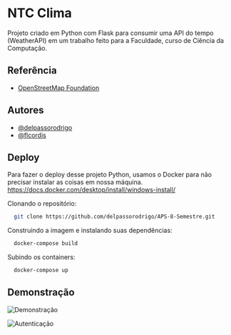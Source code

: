 
# NTC Clima

Projeto criado em Python com Flask para consumir uma API do tempo (WeatherAPI) em um trabalho feito para a Faculdade, curso de Ciência da Computação.

## Referência

 - [OpenStreetMap Foundation](https://osmfoundation.org/wiki/Terms_of_Use)


## Autores

- [@delpassorodrigo](https://www.github.com/delpassorodrigo)
- [@flcordis](https://www.github.com/flcordis)


## Deploy

Para fazer o deploy desse projeto Python, usamos o Docker para não precisar instalar as coisas em nossa máquina.
https://docs.docker.com/desktop/install/windows-install/

Clonando o repositório:
```bash
  git clone https://github.com/delpassorodrigo/APS-8-Semestre.git
```
Construindo a imagem e instalando suas dependências:
```bash
  docker-compose build
```
Subindo os containers:
```bash
  docker-compose up
```


## Demonstração


![Demonstração](https://media1.giphy.com/media/v1.Y2lkPTc5MGI3NjExZTJ6YTFyeWk1eTgwMW9kaTI1eDEybXJiMWp0ajlkcWlpankyZDR5YiZlcD12MV9pbnRlcm5hbF9naWZfYnlfaWQmY3Q9Zw/7Hut5yIHJYzmxz0XIS/giphy.gif)

![Autenticação](https://media2.giphy.com/media/v1.Y2lkPTc5MGI3NjExeTc3bWN4bzVkNmhqcGYyNTZranp1cXQ1cnZicXFoa2k5MTB3ZWV6ZiZlcD12MV9pbnRlcm5hbF9naWZfYnlfaWQmY3Q9Zw/0CZWu7hAAjSSYgrCCu/giphy.gif)